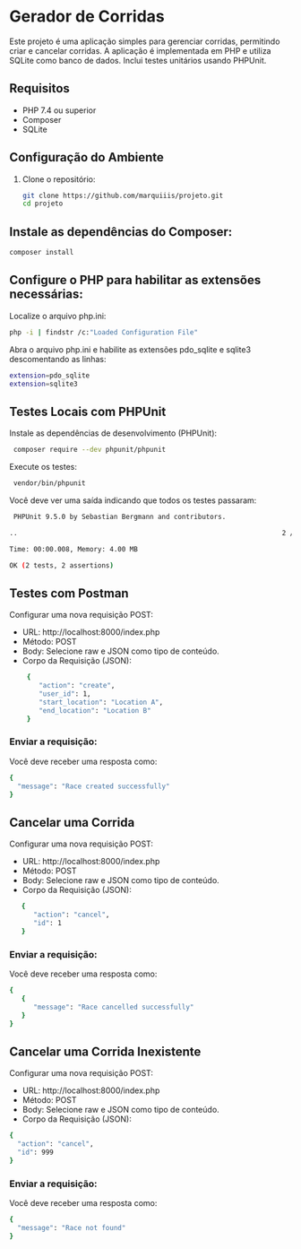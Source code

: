 # Gerador de Corridas

Este projeto é uma aplicação simples para gerenciar corridas, permitindo criar e cancelar corridas. A aplicação é implementada em PHP e utiliza SQLite como banco de dados. Inclui testes unitários usando PHPUnit.

## Requisitos

- PHP 7.4 ou superior
- Composer
- SQLite

## Configuração do Ambiente

1. Clone o repositório:

   ```sh
   git clone https://github.com/marquiiis/projeto.git
   cd projeto


## Instale as dependências do Composer:
   ```sh
   composer install
```
## Configure o PHP para habilitar as extensões necessárias:

Localize o arquivo php.ini:
   ```sh
   php -i | findstr /c:"Loaded Configuration File"
```
Abra o arquivo php.ini e habilite as extensões pdo_sqlite e sqlite3 descomentando as linhas:
   ```sh
   extension=pdo_sqlite
   extension=sqlite3
```
## Testes Locais com PHPUnit

Instale as dependências de desenvolvimento (PHPUnit):
  ```sh
   composer require --dev phpunit/phpunit
```
Execute os testes:
  ```sh
   vendor/bin/phpunit
```
Você deve ver uma saída indicando que todos os testes passaram:
  ```sh
   PHPUnit 9.5.0 by Sebastian Bergmann and contributors.

..                                                                  2 / 2 (100%)

Time: 00:00.008, Memory: 4.00 MB

OK (2 tests, 2 assertions)

```
## Testes com Postman
Configurar uma nova requisição POST:
- URL: http://localhost:8000/index.php
- Método: POST
- Body: Selecione raw e JSON como tipo de conteúdo.
- Corpo da Requisição (JSON):
  ```sh
   {
      "action": "create",
      "user_id": 1,
      "start_location": "Location A",
      "end_location": "Location B"
   }
### Enviar a requisição:
Você deve receber uma resposta como:
```sh
{
  "message": "Race created successfully"
}
```
## Cancelar uma Corrida
Configurar uma nova requisição POST:
- URL: http://localhost:8000/index.php
- Método: POST
- Body: Selecione raw e JSON como tipo de conteúdo.
- Corpo da Requisição (JSON):
```sh
   {
      "action": "cancel",
      "id": 1
   }
```
### Enviar a requisição:
Você deve receber uma resposta como:
```sh
{
   {
      "message": "Race cancelled successfully"
   }
}
```
## Cancelar uma Corrida Inexistente
Configurar uma nova requisição POST:
- URL: http://localhost:8000/index.php
- Método: POST
- Body: Selecione raw e JSON como tipo de conteúdo.
- Corpo da Requisição (JSON):
```sh
{
  "action": "cancel",
  "id": 999
}
```
### Enviar a requisição:
Você deve receber uma resposta como:

```sh
{
  "message": "Race not found"
}
```